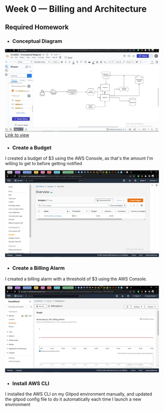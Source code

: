 # Week 0 — Billing and Architecture

## Required Homework
- ### Conceptual Diagram  

![Image](images/ConceptualDiagram.jpg)
[Link to view](https://lucid.app/lucidchart/ff4caa75-7703-4e31-8518-087c0a41e0d8/edit?viewport_loc=-706%2C-194%2C2220%2C1114%2C0_0&invitationId=inv_057fd1c2-c27f-4430-8100-f251736d69c5)

- ### Create a Budget
I created a budget of $3 using the AWS Console, as that's the amount I'm willing to get to before getting notified

![Image](images/Budgets.jpg)

- ### Create a Billing Alarm
I created a billing alarm with a threshold of $3 using the AWS Console.

![Image](images/billingalarm.jpg)

- ### Install AWS CLI
I installed the AWS CLI on my Gitpod environment manually, and updated the gitpod config file to do it automatically each time I launch a new environment

